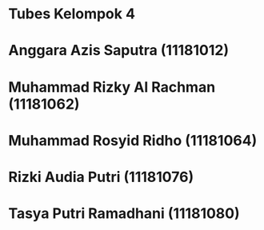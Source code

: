 # Tubes Kelompok 4
# Anggara Azis Saputra (11181012)
# Muhammad Rizky Al Rachman (11181062)
# Muhammad Rosyid Ridho (11181064)
# Rizki Audia Putri (11181076)
# Tasya Putri Ramadhani (11181080)
